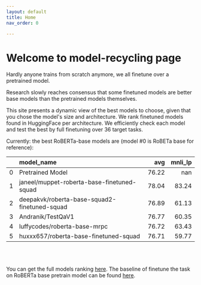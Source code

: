 ```yaml
---
layout: default
title: Home
nav_order: 0

---
```

# Welcome to model-recycling page

Hardly anyone trains from scratch anymore, we all finetune over a pretrained model. 

Research slowly reaches consensus that some finetuned models are better base models than the pretrained models 
themselves.

This site presents a dynamic view of the best models to choose, given that you chose the model's size and architecture.
We rank finetuned models found in HuggingFace per architecture. We efficiently check each model and test the best by 
full finetuning over 36 target tasks.


Currently: the best RoBERTa-base models are (model #0 is RoBETa base for reference):
<br>

|    | model_name                                   |   avg |   mnli_lp |
|---:|:---------------------------------------------|------:|----------:|
|  0 | Pretrained Model                             | 76.22 |    nan    |
|  1 | janeel/muppet-roberta-base-finetuned-squad   | 78.04 |     83.24 |
|  2 | deepakvk/roberta-base-squad2-finetuned-squad | 76.89 |     61.13 |
|  3 | Andranik/TestQaV1                            | 76.77 |     60.35 |
|  4 | luffycodes/roberta-base-mrpc                 | 76.72 |     63.43 |
|  5 | huxxx657/roberta-base-finetuned-squad        | 76.71 |     59.77 |

<br>
<br>

You can get the full models ranking [here](Rankings.md).
The baseline of finetune the task on RoBERTa base pretrain model can be found [here](pretrain_scores_table.md).

